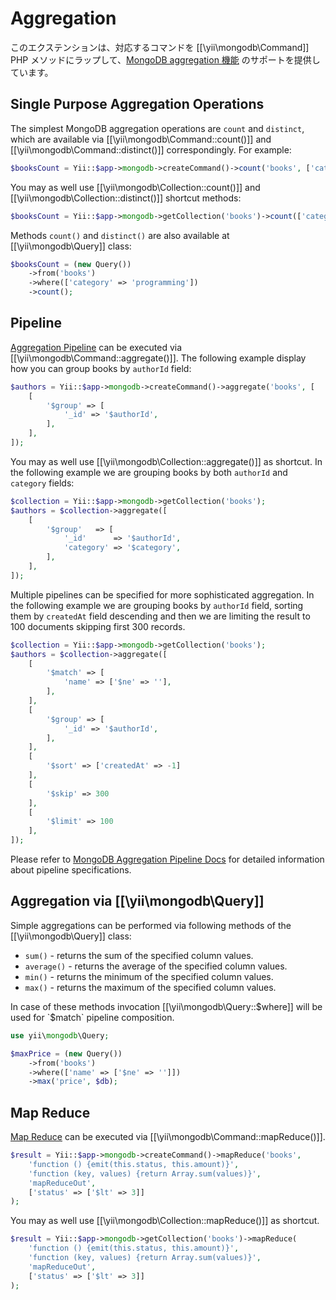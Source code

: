Aggregation
===========

このエクステンションは、対応するコマンドを [[\yii\mongodb\Command]] PHP メソッドにラップして、[MongoDB aggregation 機能](https://docs.mongodb.com/manual/aggregation/) のサポートを提供しています。


Single Purpose Aggregation Operations
-------------------------------------

The simplest MongoDB aggregation operations are `count` and `distinct`, which are available via [[\yii\mongodb\Command::count()]]
and [[\yii\mongodb\Command::distinct()]] correspondingly. For example:

```php
$booksCount = Yii::$app->mongodb->createCommand()->count('books', ['category' => 'programming']);
```

You may as well use [[\yii\mongodb\Collection::count()]] and [[\yii\mongodb\Collection::distinct()]] shortcut methods:

```php
$booksCount = Yii::$app->mongodb->getCollection('books')->count(['category' => 'programming']);
```

Methods `count()` and `distinct()` are also available at [[\yii\mongodb\Query]] class:

```php
$booksCount = (new Query())
    ->from('books')
    ->where(['category' => 'programming'])
    ->count();
```


Pipeline
--------

[Aggregation Pipeline](https://docs.mongodb.com/manual/core/aggregation-pipeline/) can be executed via [[\yii\mongodb\Command::aggregate()]].
The following example display how you can group books by `authorId` field:

```php
$authors = Yii::$app->mongodb->createCommand()->aggregate('books', [
    [
        '$group' => [
            '_id' => '$authorId',
        ],
    ],
]);
```

You may as well use [[\yii\mongodb\Collection::aggregate()]] as shortcut.
In the following example we are grouping books by both `authorId` and `category` fields:

```php
$collection = Yii::$app->mongodb->getCollection('books');
$authors = $collection->aggregate([
    [
        '$group'   => [
            '_id'      => '$authorId',
            'category' => '$category',
        ],
    ],
]);
```

Multiple pipelines can be specified for more sophisticated aggregation.
In the following example we are grouping books by `authorId` field, sorting them by `createdAt` field descending
and then we are limiting the result to 100 documents skipping first 300 records.

```php
$collection = Yii::$app->mongodb->getCollection('books');
$authors = $collection->aggregate([
    [
        '$match' => [
            'name' => ['$ne' => ''],
        ],
    ],
    [
        '$group' => [
            '_id' => '$authorId',
        ],
    ],
    [
        '$sort' => ['createdAt' => -1]
    ],
    [
        '$skip' => 300
    ],
    [
        '$limit' => 100
    ],
]);
```

Please refer to [MongoDB Aggregation Pipeline Docs](https://docs.mongodb.com/manual/core/aggregation-pipeline/) for detailed information
about pipeline specifications.


## Aggregation via [[\yii\mongodb\Query]]

Simple aggregations can be performed via following methods of the [[\yii\mongodb\Query]] class:

 - `sum()` - returns the sum of the specified column values.
 - `average()` - returns the average of the specified column values.
 - `min()` - returns the minimum of the specified column values.
 - `max()` - returns the maximum of the specified column values.

In case of these methods invocation [[\yii\mongodb\Query::$where]] will be used for `$match` pipeline composition.

```php
use yii\mongodb\Query;

$maxPrice = (new Query())
    ->from('books')
    ->where(['name' => ['$ne' => '']])
    ->max('price', $db);
```


Map Reduce
----------

[Map Reduce](https://docs.mongodb.com/manual/core/map-reduce/) can be executed via [[\yii\mongodb\Command::mapReduce()]].

```php
$result = Yii::$app->mongodb->createCommand()->mapReduce('books',
    'function () {emit(this.status, this.amount)}',
    'function (key, values) {return Array.sum(values)}',
    'mapReduceOut',
    ['status' => ['$lt' => 3]]
);
```

You may as well use [[\yii\mongodb\Collection::mapReduce()]] as shortcut.

```php
$result = Yii::$app->mongodb->getCollection('books')->mapReduce(
    'function () {emit(this.status, this.amount)}',
    'function (key, values) {return Array.sum(values)}',
    'mapReduceOut',
    ['status' => ['$lt' => 3]]
);
```
